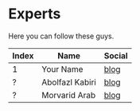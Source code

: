 # Experts

Here you can follow these guys.

| Index | Name | Social |
| ------ | ------ | ------ |
| 1 | Your Name | [blog](https://balabalbla)|
| ? | Abolfazl Kabiri | [blog](https://www.linkedin.com/in/abolfazl-kabiri-64a018108/) |
| ? | Morvarid Arab | [blog](https://github.com/rozhaaan) |